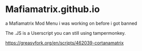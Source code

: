 # Mafiamatrix.github.io
a Mafiamatrix Mod Menu i was working on before i got banned 


The .JS is a Userscript you can still using tampermonkey.

https://greasyfork.org/en/scripts/462039-cortanamatrix
